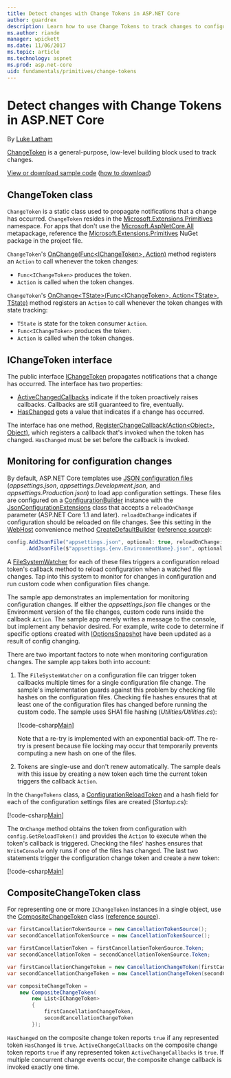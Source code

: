 ```yaml
---
title: Detect changes with Change Tokens in ASP.NET Core
author: guardrex
description: Learn how to use Change Tokens to track changes to configuration, arbitrary files, and objects in apps.
ms.author: riande
manager: wpickett
ms.date: 11/06/2017
ms.topic: article
ms.technology: aspnet
ms.prod: asp.net-core
uid: fundamentals/primitives/change-tokens
---
```

# Detect changes with Change Tokens in ASP.NET Core

By [Luke Latham](https://github.com/guardrex)

[ChangeToken](/dotnet/api/microsoft.extensions.primitives.changetoken) is a general-purpose, low-level building block used to track changes.

[View or download sample code](https://github.com/aspnet/Docs/tree/master/aspnetcore/fundamentals/primitives/change-tokens/sample/) ([how to download](xref:tutorials/index#how-to-download-a-sample))

## ChangeToken class

`ChangeToken` is a static class used to propagate notifications that a change has occurred. `ChangeToken` resides in the [Microsoft.Extensions.Primitives](/dotnet/api/microsoft.extensions.primitives) namespace. For apps that don't use the [Microsoft.AspNetCore.All](https://www.nuget.org/packages/Microsoft.AspNetCore.All/) metapackage, reference the [Microsoft.Extensions.Primitives](https://www.nuget.org/packages/Microsoft.Extensions.Primitives/) NuGet package in the project file.

`ChangeToken`'s [OnChange(Func\<IChangeToken>, Action)](/dotnet/api/microsoft.extensions.primitives.changetoken.onchange?view=aspnetcore-2.0#Microsoft_Extensions_Primitives_ChangeToken_OnChange_System_Func_Microsoft_Extensions_Primitives_IChangeToken__System_Action_) method registers an `Action` to call whenever the token changes:
* `Func<IChangeToken>` produces the token.
* `Action` is called when the token changes.

`ChangeToken`'s [OnChange\<TState>(Func\<IChangeToken>, Action\<TState>, TState)](/dotnet/api/microsoft.extensions.primitives.changetoken.onchange?view=aspnetcore-2.0#Microsoft_Extensions_Primitives_ChangeToken_OnChange__1_System_Func_Microsoft_Extensions_Primitives_IChangeToken__System_Action___0____0_) method registers an `Action` to call whenever the token changes with state tracking:
* `TState` is state for the token consumer `Action`.
* `Func<IChangeToken>` produces the token.
* `Action` is called when the token changes.

## IChangeToken interface

The public interface [IChangeToken](/dotnet/api/microsoft.extensions.primitives.ichangetoken) propagates notifications that a change has occurred. The interface has two properties:

* [ActiveChangedCallbacks](/dotnet/api/microsoft.extensions.primitives.ichangetoken.activechangecallbacks) indicate if the token proactively raises callbacks. Callbacks are still guaranteed to fire, eventually. 
* [HasChanged](/dotnet/api/microsoft.extensions.primitives.ichangetoken.haschanged) gets a value that indicates if a change has occurred.

The interface has one method, [RegisterChangeCallback(Action\<Object>, Object)](/dotnet/api/microsoft.extensions.primitives.ichangetoken.registerchangecallback), which registers a callback that's invoked when the token has changed. `HasChanged` must be set before the callback is invoked.

## Monitoring for configuration changes

By default, ASP.NET Core templates use [JSON configuration files](xref:fundamentals/configuration?tabs=basicconfiguration#simple-configuration) (*appsettings.json*, *appsettings.Development.json*, and *appsettings.Production.json*) to load app configuration settings. These files are configured on a [ConfigurationBuilder](/dotnet/api/microsoft.extensions.configuration.configurationbuilder) instance with the [JsonConfigurationExtensions](/dotnet/api/Microsoft.Extensions.Configuration.JsonConfigurationExtensions) class that accepts a `reloadOnChange` parameter (ASP.NET Core 1.1 and later). `reloadOnChange` indicates if configuration should be reloaded on file changes. See this setting in the [WebHost](/dotnet/api/microsoft.aspnetcore.webhost) convenience method [CreateDefaultBuilder](/dotnet/api/microsoft.aspnetcore.webhost.createdefaultbuilder) ([reference source](https://github.com/aspnet/MetaPackages/blob/rel/2.0.3/src/Microsoft.AspNetCore/WebHost.cs#L152-L193)):

```csharp
config.AddJsonFile("appsettings.json", optional: true, reloadOnChange: true)
      .AddJsonFile($"appsettings.{env.EnvironmentName}.json", optional: true, reloadOnChange: true);
```

A [FileSystemWatcher](/dotnet/api/system.io.filesystemwatcher) for each of these files triggers a configuration reload token's callback method to reload configuration when a watched file changes. Tap into this system to monitor for changes in configuration and run custom code when configuration files change.

The sample app demonstrates an implementation for monitoring configuration changes. If either the *appsettings.json* file changes or the Environment version of the file changes, custom code runs inside the callback `Action`. The sample app merely writes a message to the console, but implement any behavior desired. For example, write code to determine if specific options created with [IOptionsSnapshot](/dotnet/api/microsoft.extensions.options.ioptionssnapshot-1) have been updated as a result of config changing.

There are two important factors to note when monitoring configuration changes. The sample app takes both into account:

1. The `FileSystemWatcher` on a configuration file can trigger token callbacks multiple times for a single configuration file change. The sample's implementation guards against this problem by checking file hashes on the configuration files. Checking file hashes ensures that at least one of the configuration files has changed before running the custom code. The sample uses SHA1 file hashing (*Utilities/Utilities.cs*):

   [!code-csharp[Main](change-tokens/sample/Utilities/Utilities.cs?name=snippet1)]

   Note that a re-try is implemented with an exponential back-off. The re-try is present because file locking may occur that temporarily prevents computing a new hash on one of the files.

1. Tokens are single-use and don't renew automatically. The sample deals with this issue by creating a new token each time the current token triggers the callback `Action`.

In the `ChangeTokens` class, a [ConfigurationReloadToken](/dotnet/api/microsoft.extensions.configuration.configurationreloadtoken) and a hash field for each of the configuration settings files are created (*Startup.cs*):

[!code-csharp[Main](change-tokens/sample/Startup.cs?name=snippet1)]

The `OnChange` method obtains the token from configuration with `config.GetReloadToken()` and provides the `Action` to execute when the token's callback is triggered. Checking the files' hashes ensures that `WriteConsole` only runs if one of the files has changed. The last two statements trigger the configuration change token and create a new token:

[!code-csharp[Main](change-tokens/sample/Startup.cs?name=snippet2)]

## CompositeChangeToken class

For representing one or more `IChangeToken` instances in a single object, use the [CompositeChangeToken](/dotnet/api/microsoft.extensions.primitives.compositechangetoken) class ([reference source](https://github.com/aspnet/Common/blob/patch/2.0.1/src/Microsoft.Extensions.Primitives/CompositeChangeToken.cs)).

```csharp
var firstCancellationTokenSource = new CancellationTokenSource();
var secondCancellationTokenSource = new CancellationTokenSource();

var firstCancellationToken = firstCancellationTokenSource.Token;
var secondCancellationToken = secondCancellationTokenSource.Token;

var firstCancellationChangeToken = new CancellationChangeToken(firstCancellationToken);
var secondCancellationChangeToken = new CancellationChangeToken(secondCancellationToken);

var compositeChangeToken = 
    new CompositeChangeToken(
        new List<IChangeToken> 
        { 
            firstCancellationChangeToken, 
            secondCancellationChangeToken
        });
```

`HasChanged` on the composite change token reports `true` if any represented token `HasChanged` is `true`. `ActiveChangeCallbacks` on the composite change token reports `true` if any represented token `ActiveChangeCallbacks` is `true`. If multiple concurrent change events occur, the composite change callback is invoked exactly one time.
